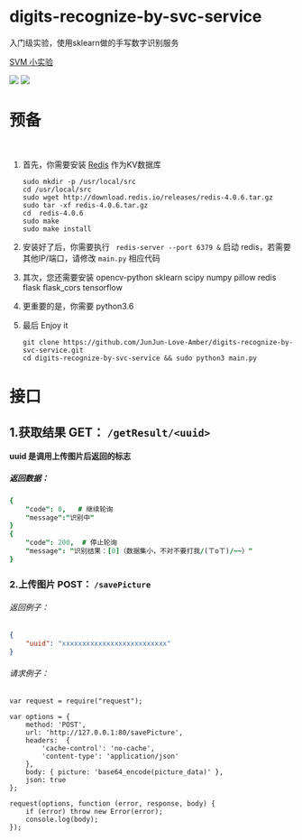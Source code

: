 # digits-recognize-by-svc-service
入门级实验，使用sklearn做的手写数字识别服务

[SVM 小实验](http://loveamber.me/mnist "mnist 小实验")

![](https://junjun-love-amber.github.io/digits-recognize/doc/example-01.jpg)
![](https://junjun-love-amber.github.io/digits-recognize/doc/example-02.jpg)

# 预备
 

1.  首先，你需要安装 [Redis](https://redis.io/) 作为KV数据库

    ```
    sudo mkdir -p /usr/local/src
    cd /usr/local/src
    sudo wget http://download.redis.io/releases/redis-4.0.6.tar.gz
    sudo tar -xf redis-4.0.6.tar.gz
    cd  redis-4.0.6
    sudo make 
    sudo make install
    
    ```

1. 安装好了后，你需要执行 ``` redis-server --port 6379 &```    启动 redis，若需要其他IP/端口，请修改 ```main.py``` 相应代码

1. 其次，您还需要安装 opencv-python sklearn scipy numpy  pillow redis flask flask_cors tensorflow

1. 更重要的是，你需要 python3.6

1. 最后 Enjoy it

    ```
    git clone https://github.com/JunJun-Love-Amber/digits-recognize-by-svc-service.git 
    cd digits-recognize-by-svc-service && sudo python3 main.py
    ```

# 接口

## 1.获取结果 GET： ```/getResult/<uuid>```

**uuid 是调用上传图片后返回的标志**

##### 返回数据：

```j
{
    "code": 0,   # 继续轮询
    "message":"识别中"
}
{
    "code": 200,  # 停止轮询
    "message": "识别结果：[0]（数据集小，不对不要打我/(ㄒoㄒ)/~~）"
}
```
### 2.上传图片 POST： ```/savePicture```

###### 返回例子：
```json
{
    "uuid": "xxxxxxxxxxxxxxxxxxxxxxxxxx"
}
```
###### 请求例子：

```
var request = require("request");

var options = { 
    method: 'POST',
    url: 'http://127.0.0.1:80/savePicture',
    headers:  { 
        'cache-control': 'no-cache',
        'content-type': 'application/json' 
    },
    body: { picture: 'base64_encode(picture_data)' },
    json: true 
};

request(options, function (error, response, body) {
    if (error) throw new Error(error);
    console.log(body);
});

```

